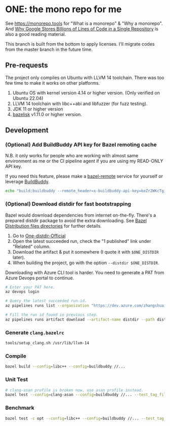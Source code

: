 # ONE: the mono repo for me

See https://monorepo.tools for "What is a monorepo" & "Why a monorepo". And [Why Google Stores Billions of Lines of Code in a Single Repository](https://cacm.acm.org/magazines/2016/7/204032-why-google-stores-billions-of-lines-of-code-in-a-single-repository/fulltext) is also a good reading material.

This branch is built from the bottom to apply licenses. I'll migrate codes from the master branch in the future time.

## Pre-requests

The project only compiles on Ubuntu with LLVM 14 toolchain. There was too few time to make it works on other platforms.

1. Ubuntu OS with kernel version 4.14 or higher version. (Only verified on Ubuntu 22.04)
1. LLVM 14 toolchain with libc++abi and libfuzzer (for fuzz testing).
1. JDK 11 or higher version
1. [bazelisk](https://github.com/bazelbuild/bazelisk) v1.11.0 or higher version.

## Development

### (Optional) Add BuildBuddy API key for Bazel remoting cache

N.B. it only works for people who are working with almost same environment as me or the CI pipeline agent if you are using my READ-ONLY API key.

If you need this feature, please make a [bazel-remote](https://github.com/buchgr/bazel-remote) service for yourself or leverage [BuildBuddy](https://www.buildbuddy.io/).

```bash
echo "build:buildbuddy --remote_header=x-buildbuddy-api-key=keZr2WKcTginehDBB1D0" >> user.bazelrc
```

### (Optional) Download distdir for fast bootstrapping

Bazel would download dependencies from internet on-the-fly. There's a prepared distdir package to avoid the extra downloading. See [Bazel Distribution files directories](https://bazel.build/run/build#distribution-directory) for further details.

1. Go to [One-distdir-Official](https://dev.azure.com/zhangshuai89/GitHub%20ADO/_build?definitionId=14)
2. Open the latest succeeded run, check the "1 published" link under "Related" column.
3. Download the artifact & put it somewhere (I quote it with `$ONE_DISTDIR` later).
4. When building the project, go with the option `--distdir $ONE_DISTDIR`.

Downloading with Azure CLI tool is harder. You need to generate a PAT from Azure Devops portal to continue.

```bash
# Enter your PAT here.
az devops login

# Query the latest succeeded run-id.
az pipelines runs list --organization "https://dev.azure.com/zhangshuai89/" --project "GitHub ADO" --pipeline-ids 14  --query "[?result=='succeeded'] | [0] | id"

# Fill the run id found in previous step.
az pipelines runs artifact download --artifact-name distdir --path distdir --run-id "<run-id>" --organization "https://dev.azure.com/zhangshuai89/" --project "GitHub ADO"
```

### Generate `clang.bazelrc`

```bash
tools/setup_clang.sh /usr/lib/llvm-14
```

### Compile

```bash
bazel build --config=libc++ --config=buildbuddy //...
```

### Unit Test

```bash
# clang-asan profile is broken now, use asan profile instead.
bazel test --config=clang-asan --config=buildbuddy //... --test_tag_filters=-benchmark
```

### Benchmark

```bash
bazel test -c opt --config=libc++ --config=buildbuddy //... --test_tag_filters=benchmark
```
